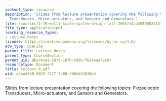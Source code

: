 ```yaml
---
content_type: resource
description: 'Slides from lecture presentation covering the following topics: Piezoelectric
  Transducers, Micro-actuators, and Sensors and Generators.'
file: /courses/2-76-multi-scale-system-design-fall-2004/e3aa38408025f2777a00408eb4d539ed_lecture_8.pdf
file_type: application/pdf
learning_resource_types:
- Lecture Notes
license: https://creativecommons.org/licenses/by-nc-sa/4.0/
ocw_type: OCWFile
parent_title: Lecture Notes
parent_type: CourseSection
parent_uid: dba74ca1-bd7c-18fb-5dd6-f634aaa79cb7
resourcetype: Document
title: lecture_8.pdf
uid: e3aa3840-8025-f277-7a00-408eb4d539ed
---
```

Slides from lecture presentation covering the following topics: Piezoelectric Transducers, Micro-actuators, and Sensors and Generators.